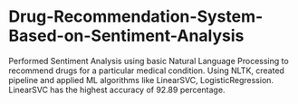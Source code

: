 # Drug-Recommendation-System-Based-on-Sentiment-Analysis
Performed Sentiment Analysis using basic Natural Language Processing to recommend drugs for a particular medical condition. Using NLTK, created pipeline and applied  ML algorithms  like LinearSVC, LogisticRegression. LinearSVC has the highest accuracy of 92.89 percentage. 
